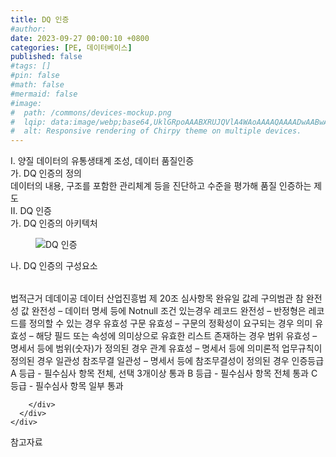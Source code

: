 ```yaml
---
title: DQ 인증
#author: 
date: 2023-09-27 00:00:10 +0800
categories: [PE, 데이터베이스]
published: false
#tags: []
#pin: false
#math: false
#mermaid: false
#image:
#  path: /commons/devices-mockup.png
#  lqip: data:image/webp;base64,UklGRpoAAABXRUJQVlA4WAoAAAAQAAAADwAABwAAQUxQSDIAAAARL0AmbZurmr57yyIiqE8oiG0bejIYEQTgqiDA9vqnsUSI6H+oAERp2HZ65qP/VIAWAFZQOCBCAAAA8AEAnQEqEAAIAAVAfCWkAALp8sF8rgRgAP7o9FDvMCkMde9PK7euH5M1m6VWoDXf2FkP3BqV0ZYbO6NA/VFIAAAA
#  alt: Responsive rendering of Chirpy theme on multiple devices.
---
```


<div class="post-wrap">
  <div class="para">
    <div class="para-title">
      I. 양질 데이터의 유통생태계 조성, 데이터 품질인증
    </div>
    <div class="para-cntnt">
      <div class="para">
        <div class="para-title">
          가. DQ 인증의 정의
        </div>
        <div class="para-cntnt">
            데이터의 내용, 구조를 포함한 관리체계 등을 진단하고 수준을 평가해 품질 인증하는 제도
        </div>
      </div>
    </div>
  </div>
  
  <div class="para">
    <div class="para-title">
      II. DQ 인증
    </div>
    <div class="para-cntnt">
      <div class="para">
        <div class="para-title">
          가. DQ 인증의 아키텍처
        </div>
        <div class="para-cntnt">
          <figure class="post-figure">
            <img src="/assets/img/posts/DQ-인증.png" alt="DQ 인증">
<!--            <figcaption>Source: Unveiling the Metaverse: Exploring Emerging Trends, Multifaceted Perspectives, and Future Challenges</figcaption>-->
          </figure>
        </div>
      </div>
      <div class="para">
        <div class="para-title">
          나. DQ 인증의 구성요소
        </div>
        <div class="para-cntnt">
          <table class="post-table">
          </table>
          법적근거 데데이공
  데이터 산업진흥법 제 20조
심사항목 완유일 값레 구의범관 참
  완전성
    값 완전성 – 데이터 명세 등에 Notnull 조건 있는경우
    레코드 완전성 – 반정형은 레코드를 정의할 수 있는 경우
  유효성
    구문 유효성 – 구문의 정확성이 요구되는 경우
    의미 유효성 – 해당 필드 또는 속성에 의미상으로 유효한 리스트 존재하는 경우
    범위 유효성 – 명세서 등에 범위(숫자)가 정의된 경우
    관계 유효성 – 명세서 등에 의미론적 업무규칙이 정의된 경우
  일관성
    참조무결 일관성 – 명세서 등에 참조무결성이 정의된 경우
인증등급
  A 등급 - 필수심사 항목 전체, 선택 3개이상 통과  
  B 등급 - 필수심사 항목 전체 통과
  C 등급 - 필수심사 항목 일부 통과

        </div>
      </div>
    </div>
  </div>

  <div class="refr-wrap">
    <div class="refr-title">
        참고자료
    </div>
    <ol class="refr-list">
    <!--    <li>(나현식, 최대선) <a target="_blank" href="https://scienceon.kisti.re.kr/commons/util/originalView.do?cn=JAKO202225948430499&oCn=JAKO202225948430499&dbt=JAKO&journal=NJOU00291864">메타버스 보안 위협 요소 및 대응 방안 검토</a></li>-->
    <!--    <li>(M. Uddin, S. Manickam, H. Ullah, M. Obaidat and A. Dandoush) <a target="_blank" href="https://ieeexplore.ieee.org/abstract/document/10138386">Unveiling the Metaverse: Exploring Emerging Trends, Multifaceted Perspectives, and Future Challenges</a></li>-->
    </ol>
  </div>
</div>
